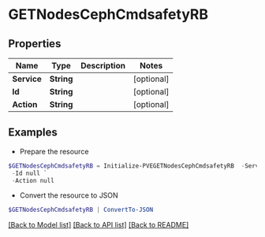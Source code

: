 # GETNodesCephCmdsafetyRB
## Properties

Name | Type | Description | Notes
------------ | ------------- | ------------- | -------------
**Service** | **String** |  | [optional] 
**Id** | **String** |  | [optional] 
**Action** | **String** |  | [optional] 

## Examples

- Prepare the resource
```powershell
$GETNodesCephCmdsafetyRB = Initialize-PVEGETNodesCephCmdsafetyRB  -Service null `
 -Id null `
 -Action null
```

- Convert the resource to JSON
```powershell
$GETNodesCephCmdsafetyRB | ConvertTo-JSON
```

[[Back to Model list]](../README.md#documentation-for-models) [[Back to API list]](../README.md#documentation-for-api-endpoints) [[Back to README]](../README.md)

